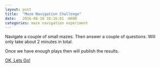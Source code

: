 ```yaml
---
layout: post
title:  "Maze Navigation Challenge"
date:   2016-08-18 16:16:01 -0600
categories: maze navigation experiment
---
```


Navigate a couple of small mazes. Then answer a couple of questions. Will only take about 2 minutes in total.

Once we have enough plays then will publish the results.

[OK, Lets Go!](http://ec2-54-175-220-183.compute-1.amazonaws.com/)
